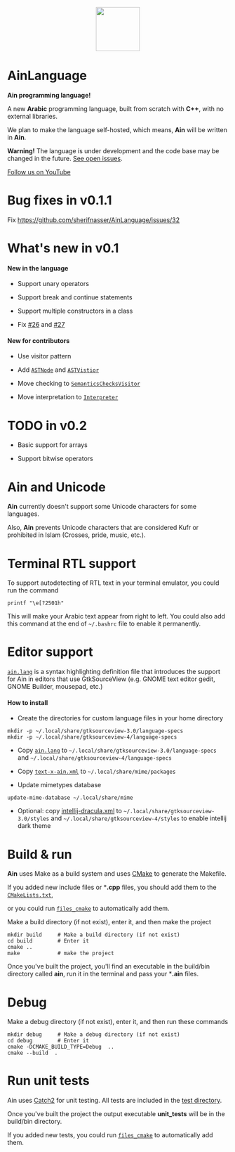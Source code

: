 <p  align="center">
<img  src="https://github.com/sherifnasser/AinLanguage/assets/67873165/758c9fe3-f9fe-405f-8369-c340cf21153d"  width="100"  height="100">
</p>

# AinLanguage

**Ain programming language!**

A new **Arabic** programming language, built from scratch with **C++**, with no external libraries.

We plan to make the language self-hosted, which means, **Ain** will be written in **Ain**.

**Warning!** The language is under development and the code base may be changed in the future. [See open issues](https://github.com/sherifnasser/AinLanguage/issues).

[Follow us on YouTube](https://www.youtube.com/@AinProgrammingLanguage)

# Bug fixes in v0.1.1

Fix https://github.com/sherifnasser/AinLanguage/issues/32

# What's new in v0.1

#### New in the language

* Support unary operators

* Support break and continue statements

* Support multiple constructors in a class

* Fix [#26](https://github.com/sherifnasser/AinLanguage/issues/26) and [#27](https://github.com/sherifnasser/AinLanguage/issues/27)

#### New for contributors

* Use visitor pattern
  
* Add [`ASTNode`](https://github.com/sherifnasser/AinLanguage/blob/main/include/parser/AST/ASTNode.hpp) and [`ASTVistior`](https://github.com/sherifnasser/AinLanguage/blob/main/include/parser/AST/ASTVistior.hpp)

* Move checking to [`SemanticsChecksVisitor`](https://github.com/sherifnasser/AinLanguage/blob/main/include/semantics/SemanticsChecksVisitor.hpp)

* Move interpretation to [`Interpreter`](https://github.com/sherifnasser/AinLanguage/blob/main/include/Interpreter.hpp)

# TODO in v0.2

* Basic support for arrays

* Support bitwise operators

# Ain and Unicode
**Ain** currently doesn't support some Unicode characters for some languages.

Also, **Ain** prevents Unicode characters that are considered Kufr or prohibited in Islam (Crosses, pride, music, etc.).

# Terminal RTL support
To support autodetecting of RTL text in your terminal emulator, you could run the command

```console
printf "\e[?2501h"
```
This will make your Arabic text appear from right to left.
You could also add this command at the end of `~/.bashrc` file to enable it permanently.

# Editor support
[`ain.lang`](https://github.com/sherifnasser/AinLanguage/blob/main/editor-support/ain.lang) is a syntax highlighting definition file that introduces the support for Ain in editors that use GtkSourceView (e.g. GNOME text editor gedit, GNOME Builder, mousepad, etc.)

#### How to install

* Create the directories for custom language files in your home directory

```console
mkdir -p ~/.local/share/gtksourceview-3.0/language-specs
mkdir -p ~/.local/share/gtksourceview-4/language-specs
```

* Copy [`ain.lang`](https://github.com/sherifnasser/AinLanguage/blob/main/editor-support/ain.lang) to `~/.local/share/gtksourceview-3.0/language-specs` and `~/.local/share/gtksourceview-4/language-specs`

* Copy [`text-x-ain.xml`](https://github.com/sherifnasser/AinLanguage/blob/main/editor-support/text-x-ain.xml) to `~/.local/share/mime/packages`

* Update mimetypes database
```console
update-mime-database ~/.local/share/mime
```

* Optional: copy [intellij-dracula.xml](https://github.com/sherifnasser/AinLanguage/blob/main/editor-support/intellij-dracula.xml) to `~/.local/share/gtksourceview-3.0/styles` and `~/.local/share/gtksourceview-4/styles` to enable intellij dark theme

# Build & run
**Ain** uses Make as a build system and uses [CMake](https://github.com/Kitware/CMake) to generate the Makefile.

If you added new include files or ***.cpp** files, you should add them to the [`CMakeLists.txt`](https://github.com/sherifnasser/AinLanguage/blob/main/CMakeLists.txt),

or you could run [`files_cmake`](https://github.com/sherifnasser/AinLanguage/blob/main/files_cmake.cpp) to automatically add them.

Make a build directory (if not exist), enter it, and then make the project
``` console
mkdir build		# Make a build directory (if not exist)
cd build		# Enter it
cmake ..
make			# make the project
```

Once you've built the project, you'll find an executable in the build/bin directory called **ain**, run it in the terminal and pass your ***.ain** files.

# Debug
Make a debug directory (if not exist), enter it, and then run these commands
``` console
mkdir debug		# Make a debug directory (if not exist)
cd debug		# Enter it
cmake -DCMAKE_BUILD_TYPE=Debug  ..
cmake --build  .
```

# Run unit tests

Ain uses [Catch2](https://github.com/catchorg/Catch2) for unit testing. All tests are included in the [test directory](https://github.com/sherifnasser/AinLanguage/blob/main/test/).

Once you've built the project the output executable **unit_tests** will be in the build/bin directory.

If you added new tests, you could run [`files_cmake`](https://github.com/sherifnasser/AinLanguage/blob/main/files_cmake.cpp) to automatically add them.

